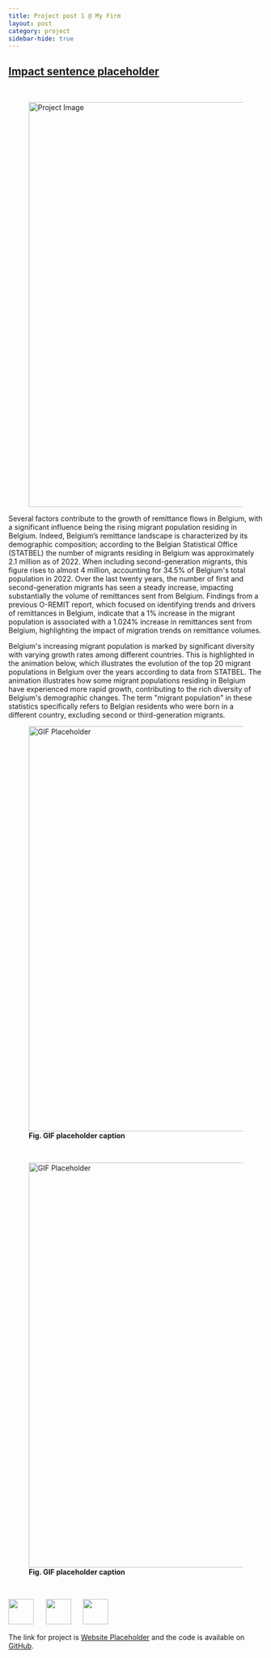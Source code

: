 ```yaml
---
title: Project post 1 @ My Firm
layout: post
category: project
sidebar-hide: true
---
```


## [Impact sentence placeholder](#)
<br>
<section class="article-text">
  <figure>
    <img src="{{ 'assets/images/image-placeholder.jpg' | relative_url }}" alt="Project Image" width="800" />
  </figure>

  <p>
    Several factors contribute to the growth of remittance flows in Belgium, with a significant influence being the rising migrant population residing in Belgium. Indeed, Belgium’s remittance landscape is characterized by its demographic composition; according to the Belgian Statistical Office (STATBEL) the number of migrants residing in Belgium was approximately 2.1 million as of 2022. When including second-generation migrants, this figure rises to almost 4 million, accounting for 34.5% of Belgium's total population in 2022. Over the last twenty years, the number of first and second-generation migrants has seen a steady increase, impacting substantially the volume of remittances sent from Belgium. Findings from a previous O-REMIT report, which focused on identifying trends and drivers of remittances in Belgium, indicate that a 1% increase in the migrant population is associated with a 1.024% increase in remittances sent from Belgium, highlighting the impact of migration trends on remittance volumes.
  </p>

  <p>
    Belgium's increasing migrant population is marked by significant diversity with varying growth rates among different countries. This is highlighted in the animation below, which illustrates the evolution of the top 20 migrant populations in Belgium over the years according to data from STATBEL. The animation illustrates how some migrant populations residing in Belgium have experienced more rapid growth, contributing to the rich diversity of Belgium's demographic changes. The term "migrant population" in these statistics specifically refers to Belgian residents who were born in a different country, excluding second or third-generation migrants.
  </p>

  <figure>
    <img src="https://media.giphy.com/media/l0ExdMHUDKteztyfe/giphy.gif" alt="GIF Placeholder" width="800" />
    <figcaption><b>Fig. GIF placeholder caption</b></figcaption>
  </figure>

  <br>

  <figure>
    <img src="https://media.giphy.com/media/l41lFw057lAJQMwg0/giphy.gif" alt="GIF Placeholder" width="800" />
    <figcaption><b>Fig. GIF placeholder caption</b></figcaption>
  </figure>

  <br>
</section>


<p float="left">
  <img src="https://raw.githubusercontent.com/FortAwesome/Font-Awesome/6.x/svgs/brands/github.svg" width="50" height="50">
  &nbsp;&nbsp;&nbsp;&nbsp;
  <img src="https://raw.githubusercontent.com/FortAwesome/Font-Awesome/6.x/svgs/solid/earth-europe.svg" width="50" height="50">
  &nbsp;&nbsp;&nbsp;&nbsp;
  <img src="https://raw.githubusercontent.com/FortAwesome/Font-Awesome/6.x/svgs/brands/js.svg" width="50" height="50">
</p>

The link for project is [Website Placeholder](#) and the code is available on [GitHub](#).

